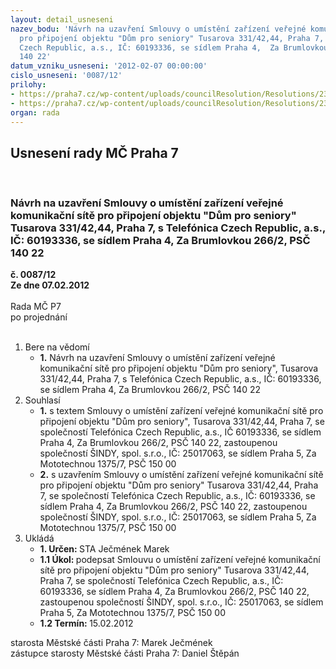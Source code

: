 ```yaml
---
layout: detail_usneseni
nazev_bodu: 'Návrh na uzavření Smlouvy o umístění zařízení veřejné komunikační sítě
  pro připojení objektu "Dům pro seniory" Tusarova 331/42,44, Praha 7, s Telefónica
  Czech Republic, a.s., IČ: 60193336, se sídlem Praha 4,  Za Brumlovkou 266/2, PSČ
  140 22'
datum_vzniku_usneseni: '2012-02-07 00:00:00'
cislo_usneseni: '0087/12'
prilohy:
- https://praha7.cz/wp-content/uploads/councilResolution/Resolutions/23103/6-12-priloha_1_smlouva_o_umisteni_zarizeni_verejne_komunikacni_site_final.doc
- https://praha7.cz/wp-content/uploads/councilResolution/Resolutions/23103/6-12-priloha_2_prilohy_ke_smlouve.pdf
organ: rada
---
```

<div id="ucUsn_pList" class="usn">
	<span><h2>Usnesení rady MČ Praha 7 </h2>
<br></span><div class="standBody">
<span><h3>Návrh na uzavření Smlouvy o umístění zařízení veřejné komunikační sítě pro připojení objektu "Dům pro seniory" Tusarova 331/42,44, Praha 7, s Telefónica Czech Republic, a.s., IČ: 60193336, se sídlem Praha 4,  Za Brumlovkou 266/2, PSČ 140 22</h3></span><div class="center">
		<strong>č. 0087/12</strong><br>
	</div>
<div class="center">
		<strong>Ze dne 07.02.2012</strong><br><br>
	</div>Rada MČ P7<br> po projednání<br><br><ol>
<li>Bere na vědomí<ul><li>
<strong>1.</strong> Návrh na uzavření Smlouvy o umístění zařízení veřejné komunikační sítě pro připojení objektu "Dům pro seniory", Tusarova 331/42,44, Praha 7, s Telefónica Czech Republic, a.s., IČ: 60193336, se sídlem Praha 4, Za Brumlovkou 266/2, PSČ 140 22</li></ul>
</li>
<li>Souhlasí<ul>
<li>
<strong>1.</strong> s textem Smlouvy o umístění zařízení veřejné komunikační sítě pro připojení objektu "Dům pro seniory", Tusarova 331/42,44, Praha 7, se společností Telefónica Czech Republic, a.s., IČ 60193336, se sídlem Praha 4, Za Brumlovkou 266/2, PSČ 140 22, zastoupenou společností ŠINDY, spol. s.r.o., IČ: 25017063, se sídlem Praha 5, Za Mototechnou 1375/7, PSČ 150 00</li>
<li>
<strong>2.</strong> s uzavřením Smlouvy o umístění zařízení veřejné komunikační sítě pro připojení objektu "Dům pro seniory" Tusarova 331/42,44, Praha 7, se společností Telefónica Czech Republic, a.s., IČ: 60193336, se sídlem Praha 4,  Za Brumlovkou 266/2, PSČ 140 22, zastoupenou společností ŠINDY, spol. s.r.o., IČ: 25017063, se sídlem Praha 5, Za Mototechnou 1375/7, PSČ 150 00</li>
</ul>
</li>
<li>Ukládá<ul>
<li>
<strong>1. Určen: </strong>STA Ječmének Marek</li>
<li>
<strong>1.1 Úkol: </strong>podepsat Smlouvu o umístění zařízení veřejné komunikační sítě pro připojení objektu "Dům pro seniory" Tusarova 331/42,44, Praha 7, se společností Telefónica Czech Republic, a.s., IČ: 60193336, se sídlem  Praha 4, Za Brumlovkou 266/2, PSČ 140 22, zastoupenou společností ŠINDY, spol. s.r.o., IČ: 25017063, se sídlem Praha 5, Za Mototechnou 1375/7, PSČ 150 00</li>
<li>
<strong>1.2 Termín: </strong>15.02.2012</li>
</ul>
</li>
</ol>starosta Městské části Praha 7: Marek Ječmének<br>zástupce starosty Městské části Praha 7: Daniel Štěpán 
</div>
</div>